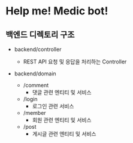 # Help me! Medic bot!

## 백엔드 디렉토리 구조

- backend/controller
    - REST API 요청 및 응답을 처리하는 Controller

- backend/domain
    - /comment
        - 댓글 관련 엔티티 및 서비스
    - /login
        - 로그인 관련 서비스
    - /member
        - 회원 관련 엔티티 및 서비스
    - /post
        - 게시글 관련 엔티티 및 서비스
